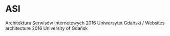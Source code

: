 # ASI
Architektura Serwisów Internetowych 2016 Uniwersytet Gdański / Websites architecture 2016 University of Gdańsk
